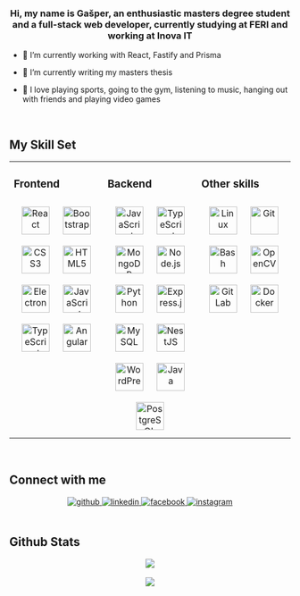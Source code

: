 ### <div align="center">Hi, my name is Gašper, an enthusiastic masters degree student and a full-stack web developer, currently studying at FERI and working at Inova IT</div>  
  

- 🔭 I’m currently working with React, Fastify and Prisma
  

- 🌱 I’m currently writing my masters thesis
  

- 🏐 I love playing sports, going to the gym, listening to music, hanging out with friends and playing video games  
  

<br/>  


## My Skill Set  
<table><tr><td valign="top" width="33%">



### Frontend  
<div align="center">  
<img style="margin: 10px" src="https://profilinator.rishav.dev/skills-assets/react-original-wordmark.svg" alt="React" height="50" width="50" />  
<img style="margin: 10px" src="https://profilinator.rishav.dev/skills-assets/bootstrap-plain.svg" alt="Bootstrap" height="50" width="50" />  
<img style="margin: 10px" src="https://profilinator.rishav.dev/skills-assets/css3-original-wordmark.svg" alt="CSS3" height="50" width="50" />  
<img style="margin: 10px" src="https://profilinator.rishav.dev/skills-assets/html5-original-wordmark.svg" alt="HTML5" height="50" width="50" />  
<img style="margin: 10px" src="https://profilinator.rishav.dev/skills-assets/electron-original.svg" alt="Electron" height="50" width="50" />  
<img style="margin: 10px" src="https://profilinator.rishav.dev/skills-assets/javascript-original.svg" alt="JavaScript" height="50" width="50" />  
<img style="margin: 10px" src="https://profilinator.rishav.dev/skills-assets/typescript-original.svg" alt="TypeScript" height="50" width="50" />  
<img style="margin: 10px" src="https://profilinator.rishav.dev/skills-assets/angularjs-original.svg" alt="Angular" height="50" width="50" />  
</div>

</td><td valign="top" width="33%">



### Backend  
<div align="center">  
<img style="margin: 10px" src="https://profilinator.rishav.dev/skills-assets/javascript-original.svg" alt="JavaScript" height="50" width="50" />  
<img style="margin: 10px" src="https://profilinator.rishav.dev/skills-assets/typescript-original.svg" alt="TypeScript" height="50" width="50" />  
<img style="margin: 10px" src="https://profilinator.rishav.dev/skills-assets/mongodb-original-wordmark.svg" alt="MongoDB" height="50" width="50" />  
<img style="margin: 10px" src="https://profilinator.rishav.dev/skills-assets/nodejs-original-wordmark.svg" alt="Node.js" height="50" width="50" />  
<img style="margin: 10px" src="https://profilinator.rishav.dev/skills-assets/python-original.svg" alt="Python" height="50" width="50" />  
<img style="margin: 10px" src="https://profilinator.rishav.dev/skills-assets/express-original-wordmark.svg" alt="Express.js" height="50" width="50" />  
<img style="margin: 10px" src="https://profilinator.rishav.dev/skills-assets/mysql-original-wordmark.svg" alt="MySQL" height="50" width="50" />  
<img style="margin: 10px" src="https://profilinator.rishav.dev/skills-assets/nestjs.svg" alt="NestJS" height="50" width="50" />  
<img style="margin: 10px" src="https://profilinator.rishav.dev/skills-assets/wordpress.png" alt="WordPress" height="50" width="50" />  
<img style="margin: 10px" src="https://profilinator.rishav.dev/skills-assets/java-original-wordmark.svg" alt="Java" height="50" width="50" />  
<img style="margin: 10px" src="https://profilinator.rishav.dev/skills-assets/postgresql-original-wordmark.svg" alt="PostgreSQL" height="50" width="50" />  
</div>

</td><td valign="top" width="33%">



### Other skills  
<div align="center">  
<img style="margin: 10px" src="https://profilinator.rishav.dev/skills-assets/linux-original.svg" alt="Linux" height="50" width="50" />  
<img style="margin: 10px" src="https://profilinator.rishav.dev/skills-assets/git-scm-icon.svg" alt="Git" height="50" width="50" />  
<img style="margin: 10px" src="https://profilinator.rishav.dev/skills-assets/gnu_bash-icon.svg" alt="Bash" height="50" width="50" />  
<img style="margin: 10px" src="https://profilinator.rishav.dev/skills-assets/opencv-icon.svg" alt="OpenCV" height="50" width="50"/>  
<img style="margin: 10px" src="https://profilinator.rishav.dev/skills-assets/gitlab.svg" alt="GitLab" height="50" width="50"/>  
<img style="margin: 10px" src="https://profilinator.rishav.dev/skills-assets/docker-original-wordmark.svg" alt="Docker" height="50" width="50"/>  
</div>

</td></tr></table>  

<br/>  


## Connect with me  
<div align="center">
<a href="https://github.com/gasperfunda" target="_blank">
<img src=https://img.shields.io/badge/github-%2324292e.svg?&style=for-the-badge&logo=github&logoColor=white alt=github style="margin-bottom: 5px;" />
</a>
<a href="https://linkedin.com/in/gašper-funda-6a871a203" target="_blank">
<img src=https://img.shields.io/badge/linkedin-%231E77B5.svg?&style=for-the-badge&logo=linkedin&logoColor=white alt=linkedin style="margin-bottom: 5px;" />
</a>
<a href="https://www.facebook.com/gasper.funda" target="_blank">
<img src=https://img.shields.io/badge/facebook-%232E87FB.svg?&style=for-the-badge&logo=facebook&logoColor=white alt=facebook style="margin-bottom: 5px;" />
</a>
<a href="https://instagram.com/gasperfunda" target="_blank">
<img src=https://img.shields.io/badge/instagram-%23000000.svg?&style=for-the-badge&logo=instagram&logoColor=white alt=instagram style="margin-bottom: 5px;" />
</a>  
</div>  
  

<br/>  


## Github Stats  
<div align="center"><img src="https://github-readme-stats.vercel.app/api?username=gasperfunda&show_icons=true&count_private=true&hide_border=true" align="center" /></div>  

<br/>  

<div align="center">
<img src="https://komarev.com/ghpvc/?username=gasperfunda&&style=flat-square" align="center" />
</div>  

<br />

